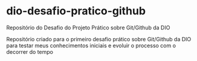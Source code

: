 # dio-desafio-pratico-github
Repositório do Desafio do Projeto Prático sobre Git/Github da DIO

Repositório criado para o primeiro desafio prático sobre Git/Github da DIO
para testar meus conhecimentos iniciais e evoluir o processo com  o decorrer do tempo
